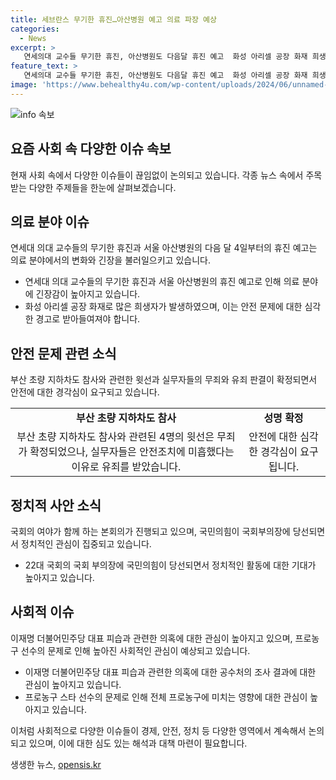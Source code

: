 ```yaml
---
title: 세브란스 무기한 휴진…아산병원 예고 의료 파장 예상
categories:
  - News
excerpt: >
   연세의대 교수들 무기한 휴진, 아산병원도 다음달 휴진 예고  화성 아리셀 공장 화재 희생자 23명 중 17명의 신원 확인  부산 초량 지하차도 참사 관련 4명 무죄, 실무자 4명에게는 유죄  22대 국회 여야 본회의 개원, 국민의힘 주호영 의원 국회부의장 당선  이재명 피습 현장 보존 의혹 압수수색, 프로농구 스타 협박 혐의로 고발
feature_text: >
   연세의대 교수들 무기한 휴진, 아산병원도 다음달 휴진 예고  화성 아리셀 공장 화재 희생자 23명 중 17명의 신원 확인  부산 초량 지하차도 참사 관련 4명 무죄, 실무자 4명에게는 유죄  22대 국회 여야 본회의 개원, 국민의힘 주호영 의원 국회부의장 당선  이재명 피습 현장 보존 의혹 압수수색, 프로농구 스타 협박 혐의로 고발
image: 'https://www.behealthy4u.com/wp-content/uploads/2024/06/unnamed-file.png'
---
```


<p><img src="https://www.behealthy4u.com/wp-content/uploads/2024/06/unnamed-file.png" alt="info 속보" /></p>

<h2 data-ke-size="size26">요즘 사회 속 다양한 이슈 속보</h2>

<p data-ke-size="size16">현재 사회 속에서 다양한 이슈들이 끊임없이 논의되고 있습니다. 각종 뉴스 속에서 주목받는 다양한 주제들을 한눈에 살펴보겠습니다.</p>

<h2 data-ke-size="size24">의료 분야 이슈</h2>

<p data-ke-size="size16">연세대 의대 교수들의 무기한 휴진과 서울 아산병원의 다음 달 4일부터의 휴진 예고는 의료 분야에서의 변화와 긴장을 불러일으키고 있습니다.</p>

<ul>
    <li>연세대 의대 교수들의 무기한 휴진과 서울 아산병원의 휴진 예고로 인해 의료 분야에 긴장감이 높아지고 있습니다.</li>
    <li>화성 아리셀 공장 화재로 많은 희생자가 발생하였으며, 이는 안전 문제에 대한 심각한 경고로 받아들여져야 합니다.</li>
</ul>

<h2 data-ke-size="size24">안전 문제 관련 소식</h2>

<p data-ke-size="size16">부산 초량 지하차도 참사와 관련한 윗선과 실무자들의 무죄와 유죄 판결이 확정되면서 안전에 대한 경각심이 요구되고 있습니다.</p>

<table>
    <tr>
        <td style="text-align: center; height: 17px;"><b>부산 초량 지하차도 참사</b></td>
        <td style="text-align: center; height: 17px;"><b>성명 확정</b></td>
    </tr>
    <tr>
        <td style="text-align: center; height: 17px;">부산 초량 지하차도 참사와 관련된 4명의 윗선은 무죄가 확정되었으나, 실무자들은 안전조치에 미흡했다는 이유로 유죄를 받았습니다.</td>
        <td style="text-align: center; height: 17px;">안전에 대한 심각한 경각심이 요구됩니다.</td>
    </tr>
</table>

<h2 data-ke-size="size24">정치적 사안 소식</h2>

<p data-ke-size="size16">국회의 여야가 함께 하는 본회의가 진행되고 있으며, 국민의힘이 국회부의장에 당선되면서 정치적인 관심이 집중되고 있습니다.</p>

<ul>
    <li>22대 국회의 국회 부의장에 국민의힘이 당선되면서 정치적인 활동에 대한 기대가 높아지고 있습니다.</li>
</ul>

<h2 data-ke-size="size24">사회적 이슈</h2>

<p data-ke-size="size16">이재명 더불어민주당 대표 피습과 관련한 의혹에 대한 관심이 높아지고 있으며, 프로농구 선수의 문제로 인해 높아진 사회적인 관심이 예상되고 있습니다.</p>

<ul>
    <li>이재명 더불어민주당 대표 피습과 관련한 의혹에 대한 공수처의 조사 결과에 대한 관심이 높아지고 있습니다.</li>
    <li>프로농구 스타 선수의 문제로 인해 전체 프로농구에 미치는 영향에 대한 관심이 높아지고 있습니다.</li>
</ul>

<p data-ke-size="size16">이처럼 사회적으로 다양한 이슈들이 경제, 안전, 정치 등 다양한 영역에서 계속해서 논의되고 있으며, 이에 대한 심도 있는 해석과 대책 마련이 필요합니다.</p>
생생한 뉴스, <a href="https://opensis.kr" rel="dofollow">opensis.kr</a>


